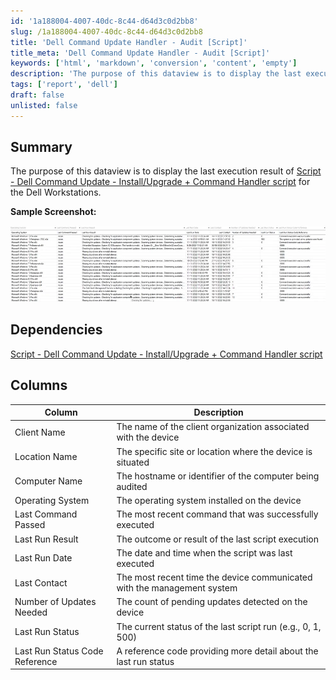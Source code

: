 ```yaml
---
id: '1a188004-4007-40dc-8c44-d64d3c0d2bb8'
slug: /1a188004-4007-40dc-8c44-d64d3c0d2bb8
title: 'Dell Command Update Handler - Audit [Script]'
title_meta: 'Dell Command Update Handler - Audit [Script]'
keywords: ['html', 'markdown', 'conversion', 'content', 'empty']
description: 'The purpose of this dataview is to display the last execution result of Script - Dell Command Update - Install/Upgrade + Command Handler script for the Dell Workstations. '
tags: ['report', 'dell']
draft: false
unlisted: false
---
```


## Summary

The purpose of this dataview is to display the last execution result of [Script - Dell Command Update - Install/Upgrade + Command Handler script](/docs/91cc7f02-1c0d-4303-81f2-91fd0d275747/) for the Dell Workstations.

**Sample Screenshot:**

![Image1](../../../static/img/docs/1a188004-4007-40dc-8c44-d64d3c0d2bb8/image1.webp)

## Dependencies

[Script - Dell Command Update - Install/Upgrade + Command Handler script](/docs/91cc7f02-1c0d-4303-81f2-91fd0d275747/)

## Columns

| Column                       | Description                                                                 |
|------------------------------|-----------------------------------------------------------------------------|
| Client Name                  | The name of the client organization associated with the device              |
| Location Name                | The specific site or location where the device is situated                  |
| Computer Name                | The hostname or identifier of the computer being audited                    |
| Operating System             | The operating system installed on the device                                |
| Last Command Passed          | The most recent command that was successfully executed                      |
| Last Run Result              | The outcome or result of the last script execution                          |
| Last Run Date                | The date and time when the script was last executed                         |
| Last Contact                 | The most recent time the device communicated with the management system      |
| Number of Updates Needed     | The count of pending updates detected on the device                         |
| Last Run Status              | The current status of the last script run (e.g., 0, 1, 500)           |
| Last Run Status Code Reference | A reference code providing more detail about the last run status          |

